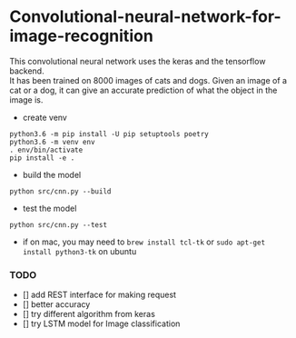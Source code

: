 # Convolutional-neural-network-for-image-recognition
This convolutional neural network uses the keras and the tensorflow backend.  
It has been trained on 8000 images of cats and dogs. Given an image of a cat or a dog, 
it can give an accurate prediction of what the object in the image is.


- create venv
```
python3.6 -m pip install -U pip setuptools poetry
python3.6 -m venv env
. env/bin/activate
pip install -e .
```
- build the model
```
python src/cnn.py --build
```
- test the model
```
python src/cnn.py --test
```
- if on mac, you may need to `brew install tcl-tk` or `sudo apt-get install python3-tk` on ubuntu


### TODO
- [] add REST interface for making request
- [] better accuracy
- [] try different algorithm from keras
- [] try LSTM model for Image classification